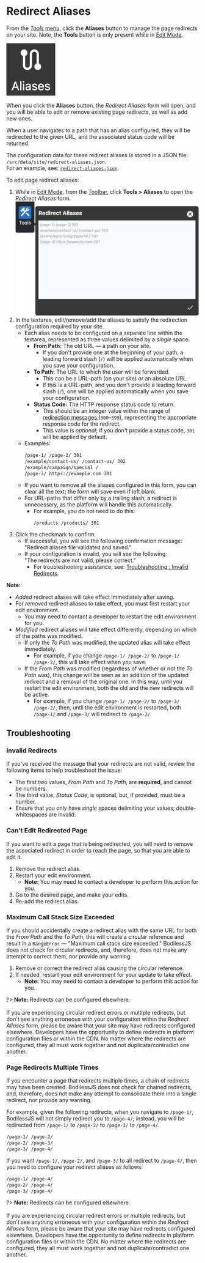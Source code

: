 # Redirect Aliases

From the [_Tools_ menu](../), click the **Aliases** button to manage the page redirects on your
site. Note, the **Tools** button is only present while in [Edit Mode](../../#edit-mode).

![Aliases icon](./assets/ToolsAliasesIcon.jpg ':size=60')

When you click the **Aliases** button, the _Redirect Aliases_ form will open, and you will be able
to edit or remove existing page redirects, as well as add new ones.

When a user navigates to a path that has an alias configured, they will be redirected to the given
URL, and the associated status code will be returned.

The configuration data for these redirect aliases is stored in a JSON file:
`/src/data/site/redirect-aliases.json`.  
For an example, see:
[`redirect-aliases.json`](https://github.com/johnsonandjohnson/Bodiless-JS/blob/main/examples/test-site/src/data/site/redirect-aliases.json).

To edit page redirect aliases:

01. While in [Edit Mode](../../#edit-mode), from the [Toolbar](../../#toolbar), click **Tools >
    Aliases** to open the _Redirect Aliases_ form.  
    ![Redirect Aliases form](./assets/ToolsRedirectAliases.jpg ':size=50%')
01. In the textarea, edit/remove/add the aliases to satisfy the redirection configuration required
    by your site.
    - Each alias needs to be configured on a separate line within the textarea, represented as three
      values delimited by a _single_ space:
      - **From Path:** The old URL — a path on your site.
        - If you don't provide one at the beginning of your path, a leading forward slash (`/`) will
          be applied automatically when you save your configuration.
      - **To Path:** The URL to which the user will be forwarded.
        - This can be a URL-path (on your site) or an absolute URL.
        - If this is a URL-path, and you don't provide a leading forward slash (`/`), one will be
          applied automatically when you save your configuration.
      - **Status Code:** The HTTP response status code to return.
        - This should be an integer value within the range of [redirection messages
          ](https://developer.mozilla.org/en-US/docs/Web/HTTP/Status#redirection_messages)
          (`300`–`399`), representing the appropriate response code for the redirect.
        - This value is _optional_; if you don't provide a status code, `301` will be applied by
          default.
    - Examples:
      ```
      /page-1/ /page-2/ 301
      /example/contact-us/ /contact-us/ 302
      /example/campaign/special /
      /page-3/ https://example.com 301
      ```
    - If you want to remove all the aliases configured in this form, you can clear all the text; the
      form will save even if left blank.
    - For URL-paths that differ only by a trailing slash, a redirect is unnecessary, as the platform
      will handle this automatically.
      - For example, you do not need to do this:
        ```
        /products /products/ 301
        ```
01. Click the checkmark to confirm.
    - If successful, you will see the following confirmation message:  
      "Redirect aliases file validated and saved."
    - If your configuration is invalid, you will see the following:  
      "The redirects are not valid, please correct."
      - For troubleshooting assistance, see: [Troubleshooting : Invalid
        Redirects](#invalid-redirects).

<!-- Inlining HTML to add multi-line info block with ordered list. -->
<div class="warn">
  <strong>Note:</strong>

  - _Added_ redirect aliases will take effect immediately after saving.
  - For _removed_ redirect aliases to take effect, you must first restart your edit environment.
    - You may need to contact a developer to restart the edit environment for you.
  - _Modified_ redirect aliases will take effect differently, depending on which of the paths was
    modified.
    - If only the _To Path_ was modified, the updated alias will take effect immediately.
      - For example, if you change `/page-1/ /page-2/` to `/page-1/ /page-3/`, this will take effect
        when you save.
    - If the _From Path_ was modified (regardless of whether or not the _To Path_ was), this change
      will be seen as an addition of the updated redirect and a removal of the original one. In this
      way, until you restart the edit environment, both the old and the new redirects will be
      active.
      - For example, if you change `/page-1/ /page-2/` to `/page-3/ /page-2/`, then, until the edit
        environment is restarted, both `/page-1/` and `/page-3/` will redirect to `/page-2/`.

</div>

## Troubleshooting

### Invalid Redirects

If you've received the message that your redirects are not valid, review the following items to help
troubleshoot the issue:

- The first two values, _From Path_ and _To Path_, are **required**, and cannot be numbers.
- The third value, _Status Code_, is optional, but, if provided, must be a number.
- Ensure that you only have _single_ spaces delimiting your values; double-whitespaces are invalid.

### Can't Edit Redirected Page

If you want to edit a page that is being redirected, you will need to remove the associated redirect
in order to reach the page, so that you are able to edit it.

01. Remove the redirect alias.
01. Restart your edit environment.
    - **Note:** You may need to contact a developer to perform this action for you.
01. Go to the desired page, and make your edits.
01. Re-add the redirect alias.

### Maximum Call Stack Size Exceeded

If you should accidentally create a redirect alias with the same URL for both the _From Path_ and
the _To Path_, this will create a circular reference and result in a `RangeError` — "Maximum call
stack size exceeded." BodilessJS does not check for circular redirects, and, therefore, does not
make any attempt to correct them, nor provide any warning.

01. Remove or correct the redirect alias causing the circular reference.
01. If needed, restart your edit environment for your update to take effect.
    - **Note:** You may need to contact a developer to perform this action for you.

?> **Note:** Redirects can be configured elsewhere.  
<br>
If you are experiencing circular redirect errors or multiple redirects, but don't see anything
erroneous with your configuration within the _Redirect Aliases_ form, please be aware that your site
may have redirects configured elsewhere. Developers have the opportunity to define redirects in
platform configuration files or within the CDN. No matter where the redirects are configured, they
all must work together and not duplicate/contradict one another.

### Page Redirects Multiple Times

If you encounter a page that redirects multiple times, a chain of redirects may have been created.
BodilessJS does not check for chained redirects, and, therefore, does not make any attempt to
consolidate them into a single redirect, nor provide any warning.

For example, given the following redirects, when you navigate to `/page-1/`, BodilessJS will not
simply redirect you to `/page-4/`; instead, you will be redirected from `/page-1/` to `/page-2/` to
`/page-3/` to `/page-4/`.

```
/page-1/ /page-2/
/page-2/ /page-3/
/page-3/ /page-4/
```

If you want `/page-1/`, `/page-2/`, and `/page-3/` to all redirect to `/page-4/`, then you need to
configure your redirect aliases as follows:

```
/page-1/ /page-4/
/page-2/ /page-4/
/page-3/ /page-4/
```

?> **Note:** Redirects can be configured elsewhere.  
<br>
If you are experiencing circular redirect errors or multiple redirects, but don't see anything
erroneous with your configuration within the _Redirect Aliases_ form, please be aware that your site
may have redirects configured elsewhere. Developers have the opportunity to define redirects in
platform configuration files or within the CDN. No matter where the redirects are configured, they
all must work together and not duplicate/contradict one another.
